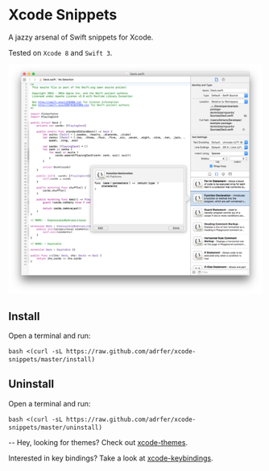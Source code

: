 # Xcode Snippets
A jazzy arsenal of Swift snippets for Xcode.

Tested on `Xcode 8` and `Swift 3`.

![screenshot](https://raw.githubusercontent.com/adrfer/xcode-snippets/master/Screenshot.png)

## Install

Open a terminal and run:

    bash <(curl -sL https://raw.github.com/adrfer/xcode-snippets/master/install)

## Uninstall

Open a terminal and run:

    bash <(curl -sL https://raw.github.com/adrfer/xcode-snippets/master/uninstall)

--
Hey, looking for themes? Check out [xcode-themes](https://github.com/adrfer/xcode-themes).

Interested in key bindings? Take a look at [xcode-keybindings](https://github.com/adrfer/xcode-keybindings).
